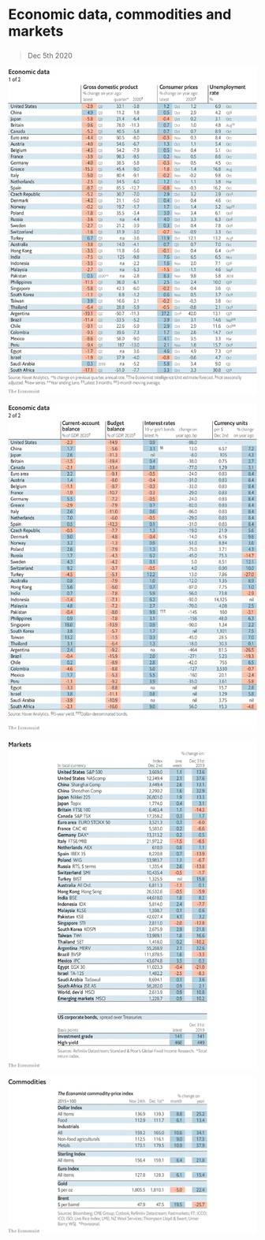 ###### 

# Economic data, commodities and markets 

#####  

> Dec 5th 2020 

![image](images/20201205_INT101.png) 


![image](images/20201205_INT102.png) 


![image](images/20201205_INT201.png) 


![image](images/20201205_INT401.png) 



